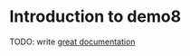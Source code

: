 # Introduction to demo8

TODO: write [great documentation](http://jacobian.org/writing/what-to-write/)
